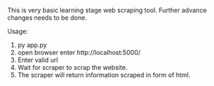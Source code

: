 This is very basic learning stage web scraping tool. Further advance changes needs to be done.

Usage:

1. py app.py
2. open browser enter http://localhost:5000/
3. Enter valid url
4. Wait for scraper to scrap the website.
5. The scraper will return information scraped in form of html.
